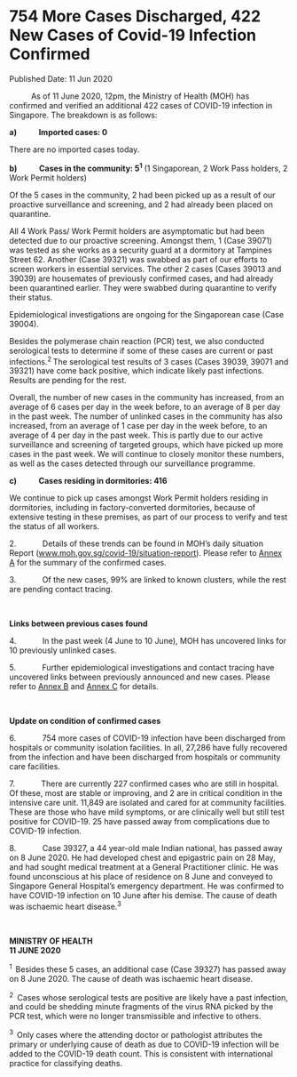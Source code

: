 <html>
    <meta http-equiv="Content-Type" content="text/html; charset=utf-8"/>
    <meta charset="utf-8"/>
    <title>754 More Cases Discharged, 422 New Cases of Covid-19 Infection Confirmed</title>
    <body><h1>754 More Cases Discharged, 422 New Cases of Covid-19 Infection Confirmed</h1>
    <p>Published Date: 11 Jun 2020</p> <p>&nbsp;&nbsp;&nbsp;&nbsp;&nbsp;&nbsp;&nbsp;&nbsp;&nbsp; As of 11 June 2020, 12pm, the Ministry of Health (MOH) has confirmed and verified an additional 422 cases of COVID-19 infection in Singapore. The breakdown is as follows: </p><p><strong>a)&nbsp;&nbsp;&nbsp;&nbsp;&nbsp;&nbsp;&nbsp;&nbsp;&nbsp;&nbsp;&nbsp; Imported cases: 0</strong></p><p>There are no imported cases today. </p><p><strong>b)&nbsp;&nbsp;&nbsp;&nbsp;&nbsp;&nbsp;&nbsp;&nbsp;&nbsp;&nbsp;&nbsp; Cases in the community: 5<sup>1</sup>&nbsp;</strong>(1 Singaporean, 2 Work Pass holders, 2 Work Permit holders)</p><p>Of the 5 cases in the community, 2 had been picked up as a result of our proactive surveillance and screening, and 2 had already been placed on quarantine. </p><p>All 4 Work Pass/ Work Permit holders are asymptomatic but had been detected due to our proactive screening. Amongst them, 1 (Case 39071) was tested as she works as a security guard at a dormitory at Tampines Street 62. Another (Case 39321) was swabbed as part of our efforts to screen workers in essential services. The other 2 cases (Cases 39013 and 39039) are housemates of previously confirmed cases, and had already been quarantined earlier. They were swabbed during quarantine to verify their status. </p><p>Epidemiological investigations are ongoing for the Singaporean case (Case 39004). </p><p>Besides the polymerase chain reaction (PCR) test, we also conducted serological tests to determine if some of these cases are current or past infections.<sup>2&nbsp;</sup>The serological test results of 3 cases (Cases 39039, 39071 and 39321) have come back positive, which indicate likely past infections. Results are pending for the rest. </p><p>Overall, the number of new cases in the community has increased, from an average of 6 cases per day in the week before, to an average of 8 per day in the past week. The number of unlinked cases in the community has also increased, from an average of 1 case per day in the week before, to an average of 4 per day in the past week. This is partly due to our active surveillance and screening of targeted groups, which have picked up more cases in the past week. We will continue to closely monitor these numbers, as well as the cases detected through our surveillance programme.</p><p><strong>c)&nbsp;&nbsp;&nbsp;&nbsp;&nbsp;&nbsp;&nbsp;&nbsp;&nbsp;&nbsp;&nbsp; Cases residing in dormitories: 416</strong></p><p>We continue to pick up cases amongst Work Permit holders residing in dormitories, including in factory-converted dormitories, because of extensive testing in these premises, as part of our process to verify and test the status of all workers. </p><p>2.&nbsp;&nbsp;&nbsp;&nbsp;&nbsp;&nbsp;&nbsp;&nbsp;&nbsp;&nbsp;&nbsp; Details of these trends can be found in MOH’s daily situation Report (<a title="" href="http://www.moh.gov.sg/covid-19/situation-report" target="_blank" data-saferedirecturl="https://www.google.com/url?q=http://www.moh.gov.sg/covid-19/situation-report&amp;source=gmail&amp;ust=1591971853559000&amp;usg=AFQjCNFA8CfCNeQr230SDrJ_3OCY4fXolg">www.moh.gov.sg/covid-19/<wbr>situation-report</a>). Please refer to <a title="Annex A" href="/docs/librariesprovider5/pressroom/annex-a_11-jun.pdf?sfvrsn=64742b5c_2">Annex A</a>&nbsp;for the summary of the confirmed cases. </p><p>3.&nbsp;&nbsp;&nbsp;&nbsp;&nbsp;&nbsp;&nbsp;&nbsp;&nbsp;&nbsp;&nbsp; Of the new cases, 99% are linked to known clusters, while the rest are pending contact tracing. </p><p>&nbsp;</p><p><strong>Links between previous cases found</strong></p><p>4.&nbsp;&nbsp;&nbsp;&nbsp;&nbsp;&nbsp;&nbsp;&nbsp;&nbsp;&nbsp;&nbsp; In the past week (4 June to 10 June), MOH has uncovered links for 10 previously unlinked cases. </p><p>5.&nbsp;&nbsp;&nbsp;&nbsp;&nbsp;&nbsp;&nbsp;&nbsp;&nbsp;&nbsp;&nbsp; Further epidemiological investigations and contact tracing have uncovered links between previously announced and new cases. Please refer to <a title="Annex B" href="/docs/librariesprovider5/pressroom/annex-b-11-jun.pdf?sfvrsn=e1f9c14_2">Annex B</a>&nbsp;and <a title="Annex C" href="/docs/librariesprovider5/pressroom/annex-c-11-jun.pdf?sfvrsn=be166fe2_2">Annex C</a>&nbsp;for details.</p><p>&nbsp;</p><p><strong>Update on condition of confirmed cases</strong></p><p>6.&nbsp;&nbsp;&nbsp;&nbsp;&nbsp;&nbsp;&nbsp;&nbsp;&nbsp;&nbsp;&nbsp; 754 more cases of COVID-19 infection have been discharged from hospitals or community isolation facilities. In all, 27,286 have fully recovered from the infection and have been discharged from hospitals or community care facilities. </p><p>7.&nbsp;&nbsp;&nbsp;&nbsp;&nbsp;&nbsp;&nbsp;&nbsp;&nbsp;&nbsp;&nbsp; There are currently 227 confirmed cases who are still in hospital. Of these, most are stable or improving, and 2 are in critical condition in the intensive care unit. 11,849 are isolated and cared for at community facilities. These are those who have mild symptoms, or are clinically well but still test positive for COVID-19. 25 have passed away from complications due to COVID-19 infection. </p><p>8.&nbsp;&nbsp;&nbsp;&nbsp;&nbsp;&nbsp;&nbsp;&nbsp;&nbsp;&nbsp;&nbsp; Case 39327, a 44 year-old male Indian national, has passed away on 8 June 2020. He had developed chest and epigastric pain on 28 May, and had sought medical treatment at a General Practitioner clinic. He was found unconscious at his place of residence on 8 June and conveyed to Singapore General Hospital’s emergency department. He was confirmed to have COVID-19 infection on 10 June after his demise. The cause of death was ischaemic heart disease.<sup>3 </sup></p><p>&nbsp;</p><p><strong>MINISTRY OF HEALTH<br>11 JUNE 2020</strong></p><p><sup>1&nbsp; </sup>Besides these 5 cases, an additional case (Case 39327) has passed away on 8 June 2020. The cause of death was ischaemic heart disease. </p><p><sup>2&nbsp;</sup> Cases whose serological tests are positive are likely have a past infection, and could be shedding minute fragments of the virus RNA picked by the PCR test, which were no longer transmissible and infective to others.</p><p><sup>3&nbsp; </sup>Only cases where the attending doctor or pathologist attributes the primary or underlying cause of death as due to COVID-19 infection will be added to the COVID-19 death count. This is consistent with international practice for classifying deaths.</p></body>
</html>